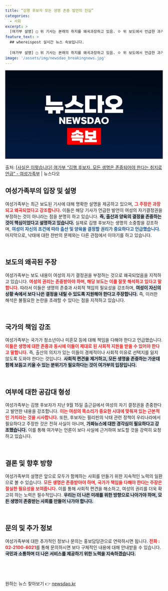 ```yaml
---
title: “김행 후보자 모든 생명 존중 발언의 진실”
categories:
  - 사회
excerpt: >
  [여가부 설명] □ 위 기사는 본래의 취지를 왜곡과장하고 있음. ㅇ 위 보도에서 언급한 과거 방송에서의 발언…
feature_text: >
  ## whereispost 실시간 뉴스 속보입니다.

  [여가부 설명] □ 위 기사는 본래의 취지를 왜곡과장하고 있음. ㅇ 위 보도에서 언급한 과거 방송에서의 발언…
image: '/assets/img/newsdao_breakingnews.jpg'
---
```


![뉴스다오 속보](/assets/img/newsdao_breakingnews.jpg)

<p>출처: <a href="https://newsdao.kr/2021" rel="dofollow">[사실은 이렇습니다] 여가부 “김행 후보자, 모든 생명은 존중되어야 한다는 취지로 언급” - 여성가족부</a> | 뉴스다오</p>

<h2 data-ke-size="size26">여성가족부의 입장 및 설명</h2>

<p data-ke-size="size16">여성가족부는 최근 보도된 기사에 대해 명확한 설명을 제공하고 있으며, <b><span style="color: #ee2323;">그 주장은 과장되고 왜곡되었다고 강조합니다.</span></b> 이들은 해당 기사가 언급한 발언이 여성의 자기결정권을 부정하는 것이 아니라는 점을 분명히 하고 있습니다. <b><span style="background-color: #21538527;">즉, 출산과 양육의 결정을 존중하는 것이 핵심이었다고 설명하고 있습니다.</span></b> 실제로 김행 후보자는 생명의 소중함을 강조하며, <b><span style="color: #1a5490;">여성이 자신의 조건에 따라 출산 및 양육을 결정할 권리가 중요하다고 언급했습니다.</span></b> 마지막으로, 낙태에 대한 찬반의 문제와는 다른 관점에서 이야기를 하고 있습니다.</p>

<p data-ke-size="size16">&nbsp;</p>

<h2 data-ke-size="size26">보도의 왜곡된 주장</h2>

<p data-ke-size="size16">여성가족부는 보도 내용이 여성의 자기 결정권을 부정하는 것으로 왜곡되었음을 지적하고 있습니다. <b><span style="color: #ee2323;">여성의 권리는 존중받아야 하며, 해당 보도는 이를 잘못 해석하고 있다고 말합니다.</span></b> 따라서 이들은 생명의 존중과 사회적 책임의 필요성을 강조하며, <b><span style="background-color: #21538527;">여성이 자신의 상황 속에서 보다 나은 결정을 내릴 수 있도록 지원해야 한다고 주장합니다.</span></b> 즉, 이러한 해석은 불필요한 논란을 초래할 수 있다는 점을 지적하고 있습니다.</p>

<p data-ke-size="size16">&nbsp;</p>

<h2 data-ke-size="size26">국가의 책임 강조</h2>

<p data-ke-size="size16">여성가족부는 국가가 청소년이나 미혼모 등에 대해 책임을 다해야 한다고 언급했습니다. <b><span style="color: #ee2323;">이들은 생명에 대한 존중과 동시에 이들이 제대로 된 사회적 지원을 받을 수 있어야 한다고 말합니다.</span></b> 즉, 출산의 의지가 있는 이들이 경제적이나 사회적 이유로 선택지를 잃지 않도록 도와야 한다는 것입니다. <b><span style="background-color: #21538527;">사회적 편견을 제거하고, 모든 생명을 존중하는 가운데 함께 보듬고 키울 수 있는 분위기가 필요하다는 것이 여가부의 입장입니다.</span></b></p>

<p data-ke-size="size16">&nbsp;</p>

<h2 data-ke-size="size26">여부에 대한 공감대 형성</h2>

<p data-ke-size="size16">여성가족부는 김행 후보자가 지난 9월 15일 출근길에서 여성의 자기 결정권을 존중한다고 발언한 내용을 강조합니다. <b><span style="color: #ee2323;">이는 여성의 목소리가 중요한 시대에 맞춰져 있는 근본적인 가치라는 것을 시사합니다.</span></b> 또한, 후보자는 필리핀의 낙태 관련 정책이 우리나라에서 필요하다고 주장한 것은 전혀 사실이 아니며, <b><span style="background-color: #21538527;">가짜뉴스에 대한 경각심이 필요하다고 강조했습니다.</span></b> 이를 통해 여가부는 언론이 보다 사실에 근거하여 보도할 것을 강력히 요청하고 있습니다.</p>

<p data-ke-size="size16">&nbsp;</p>

<h2 data-ke-size="size26">결론 및 향후 방향</h2>

<p data-ke-size="size16">여성가족부의 설명은 앞으로 모두가 함께하는 사회를 만들기 위한 지속적인 노력의 일환으로 볼 수 있습니다. <b><span style="color: #ee2323;">모든 생명은 존중받아야 하며, 국가가 책임을 다해야 한다는 주장은 절실한 필요성을 보여줍니다.</span></b> 이를 통해 사회적 편견을 해소하고, 여성의 권리를 더욱 확고히 하는 노력은 필수적입니다. <b><span style="background-color: #21538527;">우리는 더 나은 미래를 위한 방향으로 나아가야 하며, 모든 생명이 존중받는 사회를 만들어 나가야 합니다.</span></b></p>

<p data-ke-size="size16">&nbsp;</p>

<h2 data-ke-size="size26">문의 및 추가 정보</h2>

<p data-ke-size="size16">여성가족부에 대한 추가적인 정보나 문의는 홍보담당관으로 연락하시면 됩니다. <b><span style="color: #ee2323;">전화 : 02-2100-6021</span></b>를 통해 문의하시면 보다 구체적인 내용에 대해 안내받을 수 있습니다. <b><span style="background-color: #21538527;">국민과 소통하며 더 나은 서비스를 제공하기 위한 노력을 지속하겠습니다.</span></b></p>

<p data-ke-size="size16">&nbsp;</p>

<p data-ke-size="size16">&nbsp;</p>
 

원하는 뉴스 찾아보기 👉 <a href="https://newsdao.kr" rel="dofollow">newsdao.kr</a>


